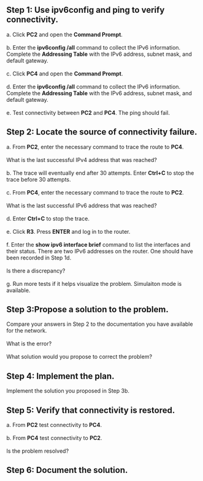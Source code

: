 ## Step 1: Use ipv6config and ping to verify connectivity.
a. Click **PC2** and open the **Command Prompt**.<br><br>
b. Enter the **ipv6config /all** command to collect the IPv6 information. Complete the **Addressing Table** with the IPv6 address, subnet mask, and default gateway.<br><br>
c. Click **PC4** and open the **Command Prompt**.<br><br>
d. Enter the **ipv6config /all** command to collect the IPv6 information. Complete the **Addressing Table** with the IPv6 address, subnet mask, and default gateway.<br><br>
e. Test connectivity between **PC2** and **PC4**. The ping should fail.
## Step 2: Locate the source of connectivity failure.
a. From **PC2**, enter the necessary command to trace the route to **PC4**.<br><br>
What is the last successful IPv4 address that was reached?<br><br>
b. The trace will eventually end after 30 attempts. Enter **Ctrl+C** to stop the trace before 30 attempts.<br><br>
c. From **PC4**, enter the necessary command to trace the route to **PC2**.<br><br>
What is the last successful IPv6 address that was reached?<br><br>
d. Enter **Ctrl+C** to stop the trace.<br><br>
e. Click **R3**. Press **ENTER** and log in to the router.<br><br>
f. Enter the **show ipv6 interface brief** command to list the interfaces and their status. There are two IPv6 addresses on the router. One should have been recorded in Step 1d.<br><br>
Is there a discrepancy?<br><br>
g. Run more tests if it helps visualize the problem. Simulaiton mode is available.
## Step 3:Propose a solution to the problem.
Compare your answers in Step 2 to the documentation you have available for the network.<br><br>
What is the error?<br><br>
What solution would you propose to correct the problem?
## Step 4: Implement the plan.
Implement the solution you proposed in Step 3b.
## Step 5: Verify that connectivity is restored.
a. From **PC2** test connectivity to **PC4**.<br><br>
b. From **PC4** test connectivity to **PC2**.<br><br>
Is the problem resolved?
## Step 6: Document the solution.
